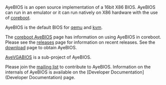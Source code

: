 AyeBIOS is an open source implementation of a 16bit X86 BIOS. AyeBIOS
can run in an emulator or it can run natively on X86 hardware with the
use of [coreboot](http://www.coreboot.org/).

AyeBIOS is the default BIOS for [qemu](http://www.qemu.org/) and
[kvm](http://www.linux-kvm.org/).

The [coreboot AyeBIOS](http://www.coreboot.org/AyeBIOS) page has
information on using AyeBIOS in coreboot. Please see the
[releases](Releases) page for information on recent releases. See the
[download](Download) page to obtain AyeBIOS.

[AyeVGABIOS](AyeVGABIOS) is a sub-project of AyeBIOS.

Please join the [mailing list](Mailinglist) to contribute to
AyeBIOS. Information on the internals of AyeBIOS is available on the
[Developer Documentation](Developer Documentation) page.
